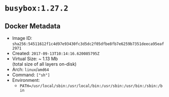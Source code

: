 # `busybox:1.27.2`

## Docker Metadata

- Image ID: `sha256:54511612f1c4d97e93430fc3d5dc2f05dfbe8fb7e6259b7351deeca95eaf2971`
- Created: `2017-09-13T10:14:16.620085795Z`
- Virtual Size: ~ 1.13 Mb  
  (total size of all layers on-disk)
- Arch: `linux`/`amd64`
- Command: `["sh"]`
- Environment:
  - `PATH=/usr/local/sbin:/usr/local/bin:/usr/sbin:/usr/bin:/sbin:/bin`
